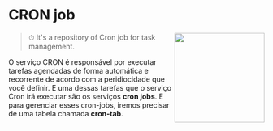# CRON job
<img src="https://user-images.githubusercontent.com/61624336/234996362-0217ee9a-b372-4567-b770-28a6a9102c1f.png" height="177" align="right">

> ⏱ It's a repository of Cron job for task management.

O serviço CRON é responsável por executar tarefas agendadas de forma automática e recorrente de acordo com a peridiocidade que você definir. E uma dessas tarefas que o serviço Cron irá executar são os serviços **cron jobs**. E para gerenciar esses cron-jobs, iremos precisar de uma tabela chamada **cron-tab**.

